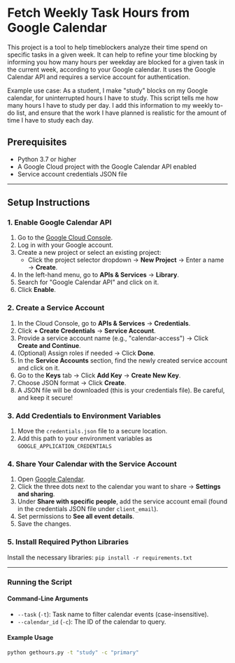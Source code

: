 # Fetch Weekly Task Hours from Google Calendar

This project is a tool to help timeblockers analyze their time spend on specific tasks in a given week. It can help to refine your time blocking by informing you how many hours per weekday are blocked for a given task in the current week, according to your Google calendar. It uses the Google Calendar API and requires a service account for authentication.

Example use case:
As a student, I make "study" blocks on my Google calendar, for uninterrupted hours I have to study. This script tells me how many hours I have to study per day. I add this information to my weekly to-do list, and ensure that the work I have planned is realistic for the amount of time I have to study each day.

## Prerequisites
- Python 3.7 or higher
- A Google Cloud project with the Google Calendar API enabled
- Service account credentials JSON file

---

## Setup Instructions

### 1. Enable Google Calendar API
1. Go to the [Google Cloud Console](https://console.cloud.google.com/).
2. Log in with your Google account.
3. Create a new project or select an existing project:
   - Click the project selector dropdown → **New Project** → Enter a name → **Create**.
4. In the left-hand menu, go to **APIs & Services** → **Library**.
5. Search for "Google Calendar API" and click on it.
6. Click **Enable**.

### 2. Create a Service Account
1. In the Cloud Console, go to **APIs & Services** → **Credentials**.
2. Click **+ Create Credentials** → **Service Account**.
3. Provide a service account name (e.g., "calendar-access") → Click **Create and Continue**.
4. (Optional) Assign roles if needed → Click **Done**.
5. In the **Service Accounts** section, find the newly created service account and click on it.
6. Go to the **Keys** tab → Click **Add Key** → **Create New Key**.
7. Choose JSON format → Click **Create**.
8. A JSON file will be downloaded (this is your credentials file). Be careful, and keep it secure!

### 3. Add Credentials to Environment Variables
1. Move the `credentials.json` file to a secure location.
2. Add this path to your environment variables as `GOOGLE_APPLICATION_CREDENTIALS`

### 4. Share Your Calendar with the Service Account
1. Open [Google Calendar](https://calendar.google.com/).
2. Click the three dots next to the calendar you want to share → **Settings and sharing**.
3. Under **Share with specific people**, add the service account email (found in the credentials JSON file under `client_email`).
4. Set permissions to **See all event details**.
5. Save the changes.

### 5. Install Required Python Libraries
Install the necessary libraries:
```pip install -r requirements.txt```

---

### Running the Script

#### Command-Line Arguments
- `--task` (`-t`): Task name to filter calendar events (case-insensitive).
- `--calendar_id` (`-c`): The ID of the calendar to query.

#### Example Usage
```cmd
python gethours.py -t "study" -c "primary"
```